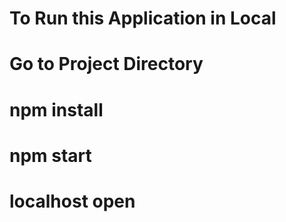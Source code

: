 # To Run this Application in Local

# Go to Project Directory

# npm install

# npm start

# localhost open
